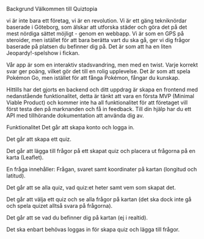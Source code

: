 Backgrund
Välkommen till Quiztopia 

vi är inte bara ett företag, vi är en revolution. Vi är ett gäng tekniknördar baserade i Göteborg, som älskar att utforska städer och göra det på det mest nördiga sättet möjligt - genom en webbapp. Vi är som en GPS på steroider, men istället för att bara berätta vart du ska gå, ger vi dig frågor baserade på platsen du befinner dig på. Det är som att ha en liten Jeopardy!-spelshow i fickan.

Vår app är som en interaktiv stadsvandring, men med en twist. Varje korrekt svar ger poäng, vilket gör det till en rolig upplevelse. Det är som att spela Pokémon Go, men istället för att fånga Pokémon, fångar du kunskap.

Hittills har det gjorts en backend och ditt uppdrag är skapa en frontend med nedanstående funktionalitet, detta är tänkt att vara en första MVP (Minimal Viable Product) och kommer inte ha all funktionalitet för att företaget vill först testa den på marknanden och få in feedback. Till din hjälp har du ett API med tillhörande dokumentation att använda dig av.

Funktionalitet
Det går att skapa konto och logga in.

Det går att skapa ett quiz.

Det går att lägga till frågor på ett skapat quiz och placera ut frågorna på en karta (Leaflet).

En fråga innehåller: Frågan, svaret samt koordinater på kartan (longitud och latitud).

Det går att se alla quiz, vad quiz:et heter samt vem som skapat det.

Det går att välja ett quiz och se alla frågor på kartan (det ska dock inte gå och spela quizet alltså svara på frågorna).

Det går att se vad du befinner dig på kartan (ej i realtid).

Det ska enbart behövas loggas in för skapa quiz och lägga till frågor.
